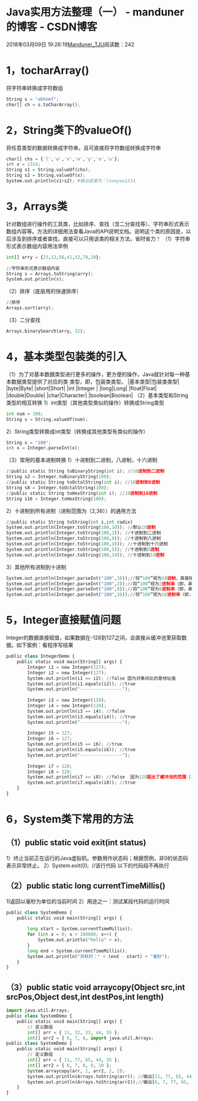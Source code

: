 
# Java实用方法整理（一） - manduner的博客 - CSDN博客


2018年03月09日 19:26:19[Manduner_TJU](https://me.csdn.net/manduner)阅读数：242


# 1，tocharArray()
将字符串转换成字符数组
```python
String s = "abhnmf";
char[] ch = s.toCharArray();
```
# 2，String类下的valueOf()
将任意类型的数据转换成字符串，且可直接将字符数组转换成字符串
```python
char[] chs = {'l','o','v','e','y','o','u'};
int x = 1314;
String s1 = String.valueOf(chs);
String s2 = String.valueOf(x);
System.out.println(s1+s2); #输出结果为：loveyou1314
```
# 3，Arrays类
针对数组进行操作的工具类，比如排序、查找（含二分查找等）、字符串形式表示数组内容等。方法的详细用法查看Java的API说明文档。说明这个类的原因是，以后涉及到排序或者查找，直接可以只用该类的相关方法，省时省力！
（1）字符串形式表示数组内容用法举例
```python
int[] arry = {23,12,56,41,32,78,10};
		
//字符串形式表示数组内容
String s = Arrays.toString(arry);
System.out.println(s);
```
（2）排序（底层用的快速排序）
```python
//排序
Arrays.sort(arry);
```
（3）二分查找
```python
Arrays.binarySearch(arry, 32);
```
# 4，基本类型包装类的引入
（1）为了对基本数据类型进行更多的操作，更方便的操作，Java就针对每一种基本数据类型提供了对应的类 类型，即，包装类类型。
|基本类型|包装类类型|
|byte|Byte|
|short|Short|
|int
|Integer
|
|long|Long|
|float|Float|
|double|Double|
|char|Character|
|boolean|Boolean|
（2）基本类型和String类型的相互转换
1）int类型（其他类型类似的操作）转换成String类型
```python
int num = 100;
String s = String.valueOf(num);
```
2）String类型转换成int类型（转换成其他类型有类似的操作）
```python
String s = "100";
int x = Integer.parseInt(x);
```
（3）常用的基本进制转换
1）十进制到二进制，八进制，十六进制
```python
//public static String toBinaryString(int i); //10进制到二进制
String s2 = Integer.toBinaryString(100);
//public static String toOctalString(int i); //10进制到8进制
String s8 = Integer.toOctalString(100);
//public static String toHexString(int i); //10进制到16进制
String s16 = Integer.toHexString(100);
```
2）十进制到所有进制（进制范围为（2,36））的通用方法
```python
//public static String toString(int i,int radix)
System.out.println(Integer.toString(100,10)); //默认10进制
System.out.println(Integer.toString(100,2)); //十进制到二进制
System.out.println(Integer.toString(100,8)); //十进制到八进制
System.out.println(Integer.toString(100,16)); //十进制到十六进制
System.out.println(Integer.toString(100,5)); //十进制到5进制
System.out.println(Integer.toString(100,19)); //十进制到19进制
```
3）其他所有进制到十进制
```python
System.out.println(Integer.parseInt("100",10));//将“100”视为10进制，直接按照10进制输出
System.out.println(Integer.parseInt("100",2));//将“100”视为2进制串（即，串中每一位代表1位二进制位），并将该串转换为10进制
System.out.println(Integer.parseInt("100",8));//将“100”视为8进制串（即，串中每一位代表3位二进制位），并将该串转换为10进制
System.out.println(Integer.parseInt("100",16));//将“100”视为16进制串（即，串中每一位代表4位二进制位），并将该串转换为10进制
```
# 5，Integer直接赋值问题
Integer的数据直接赋值，如果数据在-128到127之间，会直接从缓冲池里获取数据。如下案例：看程序写结果
```python
public class IntegerDemo {
	public static void main(String[] args) {
		Integer i1 = new Integer(127);
		Integer i2 = new Integer(127);
		System.out.println(i1 == i2); //false 因为对象间比的是地址值
		System.out.println(i1.equals(i2)); //true
		System.out.println("----------------");
		
		Integer i3 = new Integer(128);
		Integer i4 = new Integer(128);
		System.out.println(i3 == i4); //false
		System.out.println(i3.equals(i4)); //true
		System.out.println("----------------");
		
		Integer i5 = 127;
		Integer i6 = 127;
		System.out.println(i5 == i6); //true
		System.out.println(i5.equals(i6)); //true
		System.out.println("----------------");
		
		Integer i7 = 128;
		Integer i8 = 128;
		System.out.println(i7 == i8); //false  因为128超出了缓冲池的范围（-128,127）
		System.out.println(i7.equals(i8)); //true
	}
}
```

# 6，System类下常用的方法
## （1）public static void exit(int status)
1）终止当前正在运行的Java虚拟机。参数用作状态码；根据惯例，非0的状态码表示异常终止。
2）System.exit(0);  //该行代码 以下的代码段不再执行
## （2）public static long currentTimeMillis()
1)返回以毫秒为单位的当前时间
2）用途之一：测试某段代码的运行时间
```python
public class SystemDemo {
	public static void main(String[] args) {
		
		long start = System.currentTimeMillis();
		for (int x = 0; x < 100000; x++) {
			System.out.println("hello" + x);
		}
		long end = System.currentTimeMillis();
		System.out.println("共耗时：" + (end - start) + "毫秒");
	}
}
```
## （3）public static void arraycopy(Object src,int srcPos,Object dest,int destPos,int length)
```python
import java.util.Arrays;
public class SystemDemo {
	public static void main(String[] args) {
		// 定义数组
		int[] arr = { 11, 22, 33, 44, 55 };
		int[] arr2 = { 6, 7, 8, import java.util.Arrays;
public class SystemDemo {
	public static void main(String[] args) {
		// 定义数组
		int[] arr = { 11, 77, 65, 44, 55 };
		int[] arr2 = { 6, 7, 8, 9, 10 };
		System.arraycopy(arr, 1, arr2, 2, 2);
		System.out.println(Arrays.toString(arr)); //输出[11, 77, 65, 44, 55]
		System.out.println(Arrays.toString(arr2));//输出[6, 7, 77, 65, 10]
	}
}
```

